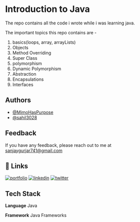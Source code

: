 # Introduction to Java



The repo contains all the code i wrote while i was learning java.

The important topics this repo contains are -
1. basics(loops, array, arrayLists)
2. Objects
3. Method Overriding
4. Super Class
5. polymorphism
6. Dynamic Polymorphism
7. Abstraction
8. Encapsulations
9. Interfaces



## Authors

- [@MimoHasPurpose](https://www.github.com/MimoHasPurpose)
- [@sahil3028](https://github.com/sahil3028)


## Feedback

If you have any feedback, please reach out to me at sanjaygurjar741@gmail.com


## 🔗 Links
[![portfolio](https://img.shields.io/badge/my_portfolio-000?style=for-the-badge&logo=ko-fi&logoColor=white)](https://MimoHasPurpose.github.io/jojo/)
[![linkedin](https://img.shields.io/badge/linkedin-0A66C2?style=for-the-badge&logo=linkedin&logoColor=white)](https://www.linkedin.com/in/sanjay-singh-gurjar-518241297/)
[![twitter](https://img.shields.io/badge/twitter-1DA1F2?style=for-the-badge&logo=twitter&logoColor=white)](https://x.com/MimoSMindIsmall)


## Tech Stack

**Language** Java

**Framework** Java Frameworks



